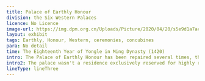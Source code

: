 ```yaml
---
title: Palace of Earthly Honour
division: the Six Western Palaces
licence: No Licence
image-url: https://img.dpm.org.cn/Uploads/Picture/2020/04/20/s5e9d1a7ac164e.jpg
layout: exhibit
tags: Earthly, Honour, Western, ceremonies, concubines
para: No detail
time: The Eighteenth Year of Yongle in Ming Dynasty (1420)
intro: The Palace of Earthly Honour has been repaired several times, the original two courtyards, the late Qing Dynasty will be Yikun Palace rear hall into through the hall said the body and the hall, East and West small room each changed a for the channel, so that Yikun Palace and storage Palace connected, the formation of four courtyard pattern. Houses are yellow glazed tile hard hill roof. There are also East and West supporting halls, there is a pavilion in front of the southeast. Palace of Earthly Honor was originally named Palace of Ten Thousand Peace. In 1535, the palace was renamed as Palace of Earthly Honor by Jiajing Emperor. The current name of the palace corresponds with the name of Palace of Earthly ranquility and means "assisting the ruler of earth ". In a nutshell, the name of palace indicates the status of imperial consort being assistant empress. 
intro2: The palace wasn't a residence exclusively reserved for highly ranking imperial consorts (like noble consorts, imperial noble consorts and empresses). On grant ceremonies, empress dowager Cixi would receive respects here from imperial concubines. And on her fiftieth birthday in 1884, the empress dowager Cixi once received congratulations from courtiers here. In 1889, the palace was used to select women who will become the emperor's concubines.
lineType: lineThree
---
```


